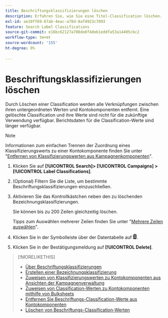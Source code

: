 ```yaml
---
title: Beschriftungsklassifizierungen löschen
description: Erfahren Sie, wie Sie eine Titel-Classification löschen.
exl-id: ae10ff69-67ab-4eac-a78d-8af4923c7093
feature: Search Label Classifications
source-git-commit: e16bc62127a708de8f4deb1eddfa53a14405cbc2
workflow-type: tm+mt
source-wordcount: '155'
ht-degree: 0%

---
```


# Beschriftungsklassifizierungen löschen

Durch Löschen einer Classification werden alle Verknüpfungen zwischen ihren untergeordneten Werten und Kontokomponenten entfernt. Eine gelöschte Classification und ihre Werte sind nicht für die zukünftige Verwendung verfügbar. Berichtsdaten für die Classification-Werte sind länger verfügbar.

>[!NOTE]
>
>Informationen zum einfachen Trennen der Zuordnung eines Klassifizierungswerts zu einer Kontokomponente finden Sie unter &quot;[Entfernen von Klassifizierungswerten aus Kampagnenkomponenten](classification-values-remove.md)&quot;.

1. Klicken Sie auf **[!UICONTROL Search]> [!UICONTROL Campaigns] >[!UICONTROL Label Classifications]**.

1. (Optional) Filtern Sie die Liste, um bestimmte Beschriftungsklassifizierungen einzuschließen.

1. Aktivieren Sie das Kontrollkästchen neben den zu löschenden Bezeichnungsklassifizierungen.

   Sie können bis zu 200 Zeilen gleichzeitig löschen.

   Tipps zum Auswählen mehrerer Zeilen finden Sie unter &quot;[Mehrere Zeilen auswählen](/help/search-social-commerce/common-tasks/navigation-editing-selection/multiple-rows-select.md)&quot;.

1. Klicken Sie in der Symbolleiste über der Datentabelle auf ![Löschen](/help/search-social-commerce/assets/delete.png "Löschen").

1. Klicken Sie in der Bestätigungsmeldung auf **[!UICONTROL Delete]**.

>[!MORELIKETHIS]
>
>* [Über Beschriftungsklassifizierungen](classification-about.md)
>* [Erstellen einer Bezeichnungsklassifizierung](classification-create.md)
>* [Zuweisen von Klassifizierungswerten zu Kontokomponenten aus Ansichten der Kampagnenverwaltung](classification-values-assign-campaign-management.md)
>* [Zuweisen von Classification-Werten zu Kontokomponenten mithilfe von Bulksheets](classification-values-assign-bulksheets.md)
>* [Entfernen Sie Beschriftungs-Classification-Werte aus Kontokomponenten](classification-values-remove.md)
>* [Löschen von Beschriftungs-Classification-Werten](classification-values-delete.md)
